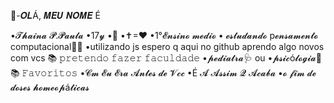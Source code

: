 👤-𝑶𝑳Á, 𝑴𝑬𝑼 𝑵𝑶𝑴𝑬 É

•𝓣𝓱𝓪𝓲𝓷𝓪 𝓟.𝓟𝓪𝓾𝓵𝓪
•17𝔂
•💞
•✝️=❤
•1°𝓔𝓷𝓼𝓲𝓷𝓸 𝓶𝓮𝓭𝓲𝓸 
• 𝓮𝓼𝓽𝓾𝓭𝓪𝓷𝓭𝓸 p𝓮𝓷𝓼𝓪𝓶𝓮𝓷𝓽𝓸 computacional🤔💡
•utilizando js
espero q aqui no github aprendo algo novos com vcs                                                                                                                            📚 𝚙𝚛𝚎𝚝𝚎𝚗𝚍𝚘 𝚏𝚊𝚣𝚎𝚛 𝚏𝚊𝚌𝚞𝚕𝚍𝚊𝚍𝚎 
•𝓹𝓮𝓭𝓲𝓪𝓽𝓻𝓪🩺 ou
•𝓹𝓼𝓲𝓬ó𝓵𝓸𝓰𝓲𝓪🧐
📚 𝙵𝚊𝚟𝚘𝚛𝚒𝚝𝚘𝚜 
•𝓒𝓶 𝓔𝓾 𝓔𝓻𝓪 𝓐𝓷𝓽𝓮𝓼 𝓭𝓮 𝓥𝓬𝓬 
•É 𝓐 𝓐𝓼𝓼𝓲𝓶 𝓠 𝓐𝓬𝓪𝓫𝓪 
•𝓸 𝓯𝓲𝓶 𝓭𝓮 𝓭𝓸𝓼𝓮𝓼 𝓱𝓸𝓶𝓮𝓸𝓹á𝓽𝓲𝓬𝓪𝓼
